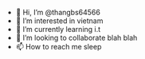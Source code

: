 - 👋 Hi, I’m @thangbs64566
- 👀 I’m interested in vietnam
- 🌱 I’m currently learning i.t
- 💞️ I’m looking to collaborate blah blah
- 📫 How to reach me sleep

<!---
thangbs64566/thangbs64566 is a ✨ special ✨ repository because its `README.md` (this file) appears on your GitHub profile.
You can click the Preview link to take a look at your changes.
--->
